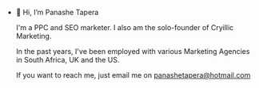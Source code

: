 - 👋 Hi, I’m Panashe Tapera

  I'm a PPC and SEO marketer. I also am the solo-founder of Cryillic Marketing.

  In the past years, I've been employed with various Marketing Agencies in South Africa, UK and the US.

  If you want to reach me, just email me on panashetapera@hotmail.com
